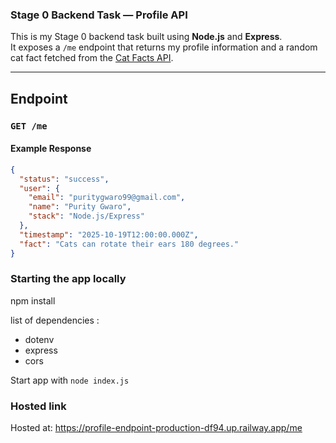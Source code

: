 ### Stage 0 Backend Task — Profile API

This is my Stage 0 backend task built using **Node.js** and **Express**.  
It exposes a `/me` endpoint that returns my profile information and a random cat fact fetched from the [Cat Facts API](https://catfact.ninja/fact).

---

## Endpoint

### `GET /me`

#### Example Response

```json
{
  "status": "success",
  "user": {
    "email": "puritygwaro99@gmail.com",
    "name": "Purity Gwaro",
    "stack": "Node.js/Express"
  },
  "timestamp": "2025-10-19T12:00:00.000Z",
  "fact": "Cats can rotate their ears 180 degrees."
}
```
### Starting the app locally
npm install

list of dependencies : 
- dotenv
- express
- cors

Start app with `node index.js`
### Hosted link
Hosted at: https://profile-endpoint-production-df94.up.railway.app/me
